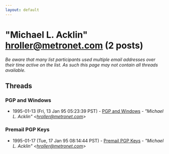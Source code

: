 ```yaml
---
layout: default
---
```


# "Michael L. Acklin" <hroller@metronet.com> (2 posts)

_Be aware that many list participants used multiple email addresses over their time active on the list. As such this page may not contain all threads available._

## Threads

### PGP and Windows
+ 1995-01-13 (Fri, 13 Jan 95 05:23:39 PST) - [PGP and Windows](/archive/1995/01/95ccd8dc6640829234a77df41d67d269b7c461b076a72687a1d2a3f40ecba7f2) - _"Michael L. Acklin" \<hroller@metronet.com\>_

### Premail PGP Keys
+ 1995-01-17 (Tue, 17 Jan 95 08:14:44 PST) - [Premail PGP Keys](/archive/1995/01/8aa9330c87311ab5d7d2fd20d73dd80678939fd94cb9cd115e56b06f83c10a5c) - _"Michael L. Acklin" \<hroller@metronet.com\>_

